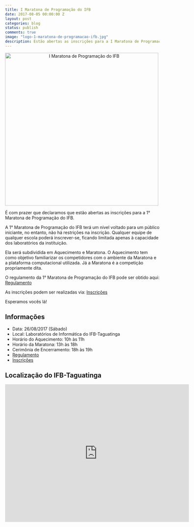 ```yaml
---
title: I Maratona de Programação do IFB
date: 2017-08-05 00:00:00 Z
layout: post
categories: blog
status: publish
comments: true
image: "logo-1-maratona-de-programacao-ifb.jpg"
description: Estão abertas as inscrições para a I Maratona de Programação do IFB
---
```


<img src="{{site.url}}/assets/logo-1-maratona-de-programacao-ifb.jpg" alt="I Maratona de Programação do IFB" style="width: 500px; align: middle; text-align: center"/>


É com prazer que declaramos que estão abertas as inscrições para a 1° Maratona de Programação do IFB.

A 1° Maratona de Programação do IFB terá um nível voltado para um público iniciante, no entanto, não há restrições na inscrição. Qualquer equipe de qualquer escola poderá inscrever-se, ficando limitada apenas à capacidade dos laboratórios da instituição.

Ela será subdividida em Aquecimento e Maratona. O Aquecimento tem como objetivo familiarizar os competidores com o ambiente da Maratona e a plataforma computacional utilizada. Já a Maratona é a competição propriamente dita.

O regulamento da 1° Maratona de Programação do IFB pode ser obtido aqui: [Regulamento]({{site.url}}/assets/Regulamento-1-Maratona-IFB.pdf)

As inscrições podem ser realizadas via: [Inscrições](https://docs.google.com/forms/d/e/1FAIpQLSeqLfQLyqfDWO6cy7BiRb89suXd2ntk_xsw1V-eIUERK_Oysg/viewform?usp=sf_link)


Esperamos vocês lá!

## Informações
* Data: 26/08/2017 (Sábado)
* Local: Laboratórios de Informática do IFB-Taguatinga
* Horário do Aquecimento: 10h às 11h
* Horário da Maratona: 13h às 18h
* Cerimônia de Encerramento: 18h às 19h
* [Regulamento]({{site.url}}/assets/Regulamento-1-Maratona-IFB.pdf)
* [Inscrições](https://docs.google.com/forms/d/e/1FAIpQLSeqLfQLyqfDWO6cy7BiRb89suXd2ntk_xsw1V-eIUERK_Oysg/viewform?usp=sf_link)


## Localização do IFB-Taguatinga

<iframe src="https://www.google.com/maps/embed?pb=!1m18!1m12!1m3!1d1919.5975406813993!2d-48.101444527716204!3d-15.793664356859884!2m3!1f0!2f0!3f0!3m2!1i1024!2i768!4f13.1!3m3!1m2!1s0x935bcc9fd5140ce1%3A0x63a91cbeaf63f89e!2sInstituto+Federal+de+Bras%C3%ADlia+Campus+Taguatinga!5e0!3m2!1spt-BR!2sbr!4v1501979852905" width="600" height="450" frameborder="0" style="border:0" allowfullscreen></iframe>
